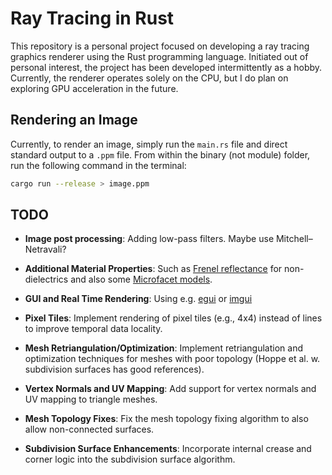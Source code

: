 # Ray Tracing in Rust

This repository is a personal project focused on developing a ray tracing graphics renderer using the Rust programming language. Initiated out of personal interest, the project has been developed intermittently as a hobby. Currently, the renderer operates solely on the CPU, but I do plan on exploring GPU acceleration in the future.

## Rendering an Image

Currently, to render an image, simply run the `main.rs` file and direct standard output to a `.ppm` file. From within the binary (not module) folder, run the following command in the terminal:

```bash
cargo run --release > image.ppm
```

## TODO

- **Image post processing**: Adding low-pass filters. Maybe use Mitchell–Netravali?

- **Additional Material Properties**: Such as [Frenel reflectance](https://pbr-book.org/3ed-2018/Reflection_Models/Fresnel_Incidence_Effects) for non-dielectrics and also some [Microfacet models](https://pbr-book.org/3ed-2018/Reflection_Models/Microfacet_Models).

- **GUI and Real Time Rendering**: Using e.g. [egui](https://docs.rs/egui) or [imgui](https://docs.rs/imgui)

- **Pixel Tiles**: Implement rendering of pixel tiles (e.g., 4x4) instead of lines to improve temporal data locality.

- **Mesh Retriangulation/Optimization**: Implement retriangulation and optimization techniques for meshes with poor topology (Hoppe et al. w. subdivision surfaces has good references).

- **Vertex Normals and UV Mapping**: Add support for vertex normals and UV mapping to triangle meshes.

- **Mesh Topology Fixes**: Fix the mesh topology fixing algorithm to also allow non-connected surfaces.

- **Subdivision Surface Enhancements**: Incorporate internal crease and corner logic into the subdivision surface algorithm.

